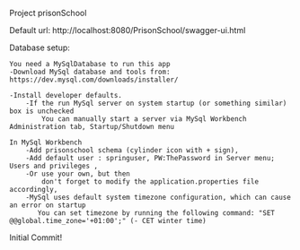 Project prisonSchool

Default url: http://localhost:8080/PrisonSchool/swagger-ui.html

Database setup:

    You need a MySqlDatabase to run this app
    -Download MySql database and tools from: https://dev.mysql.com/downloads/installer/
    
    -Install developer defaults.
        -If the run MySql server on system startup (or something similar) box is unchecked
            You can manually start a server via MySql Workbench Administration tab, Startup/Shutdown menu

    In MySql Workbench
        -Add prisonschool schema (cylinder icon with + sign),
        -Add default user : springuser, PW:ThePassword in Server menu; Users and privileges ,
        -Or use your own, but then
            don't forget to modify the application.properties file accordingly,
        -MySql uses default system timezone configuration, which can cause an error on startup
           You can set timezone by running the following command: "SET @@global.time_zone='+01:00';" (- CET winter time)

Initial Commit!